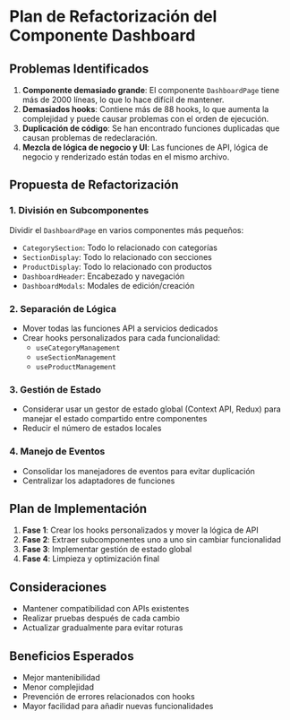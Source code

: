 # Plan de Refactorización del Componente Dashboard

## Problemas Identificados

1. **Componente demasiado grande**: El componente `DashboardPage` tiene más de 2000 líneas, lo que lo hace difícil de mantener.
2. **Demasiados hooks**: Contiene más de 88 hooks, lo que aumenta la complejidad y puede causar problemas con el orden de ejecución.
3. **Duplicación de código**: Se han encontrado funciones duplicadas que causan problemas de redeclaración.
4. **Mezcla de lógica de negocio y UI**: Las funciones de API, lógica de negocio y renderizado están todas en el mismo archivo.

## Propuesta de Refactorización

### 1. División en Subcomponentes

Dividir el `DashboardPage` en varios componentes más pequeños:

- `CategorySection`: Todo lo relacionado con categorías
- `SectionDisplay`: Todo lo relacionado con secciones
- `ProductDisplay`: Todo lo relacionado con productos
- `DashboardHeader`: Encabezado y navegación
- `DashboardModals`: Modales de edición/creación

### 2. Separación de Lógica

- Mover todas las funciones API a servicios dedicados
- Crear hooks personalizados para cada funcionalidad:
  - `useCategoryManagement`
  - `useSectionManagement`
  - `useProductManagement`

### 3. Gestión de Estado

- Considerar usar un gestor de estado global (Context API, Redux) para manejar el estado compartido entre componentes
- Reducir el número de estados locales

### 4. Manejo de Eventos

- Consolidar los manejadores de eventos para evitar duplicación
- Centralizar los adaptadores de funciones

## Plan de Implementación

1. **Fase 1**: Crear los hooks personalizados y mover la lógica de API
2. **Fase 2**: Extraer subcomponentes uno a uno sin cambiar funcionalidad
3. **Fase 3**: Implementar gestión de estado global
4. **Fase 4**: Limpieza y optimización final

## Consideraciones

- Mantener compatibilidad con APIs existentes
- Realizar pruebas después de cada cambio
- Actualizar gradualmente para evitar roturas

## Beneficios Esperados

- Mejor mantenibilidad
- Menor complejidad
- Prevención de errores relacionados con hooks
- Mayor facilidad para añadir nuevas funcionalidades 